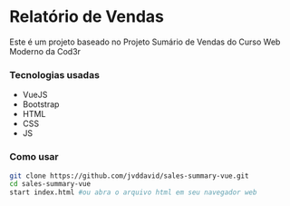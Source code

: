 <!--
Author: João Victor David de Oliveira (j.victordavid2@gmail.com)
README.md (c) 2022
Desc: description
Created:  2022-05-01T21:04:52.156Z
Modified: 2022-05-01T21:09:05.080Z
-->

# Relatório de Vendas

Este é um projeto baseado no Projeto Sumário de Vendas do Curso Web Moderno da Cod3r

### Tecnologias usadas

- VueJS
- Bootstrap
- HTML
- CSS
- JS

### Como usar

```bash
git clone https://github.com/jvddavid/sales-summary-vue.git
cd sales-summary-vue
start index.html #ou abra o arquivo html em seu navegador web
```
